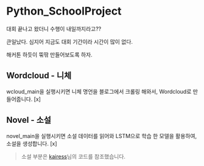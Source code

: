 # Python_SchoolProject

대회 끝나고 왔더니 수행이 내일까지라고?? <br/>

큰일났다. 심지어 지금도 대회 기간이라 시간이 많이 없다. <br/>

해커톤 하듯이 뚞딲 만들어보도록 하자. <br/>


## Wordcloud - 니체

wcloud_main을 실행시키면 니체 명언을 블로그에서 크롤링 해와서, Wordcloud로 만들어줍니다. [x]
<br/>

## Novel - 소설

novel_main을 실행시키면 소설 데이터를 읽어와 LSTM으로 학습 한 모델을 활용하여, 소설을 생성합니다. [x]
<br/>

> 소설 부분은 [kairess](https://github.com/kairess)님의 코드를 참조했습니다.